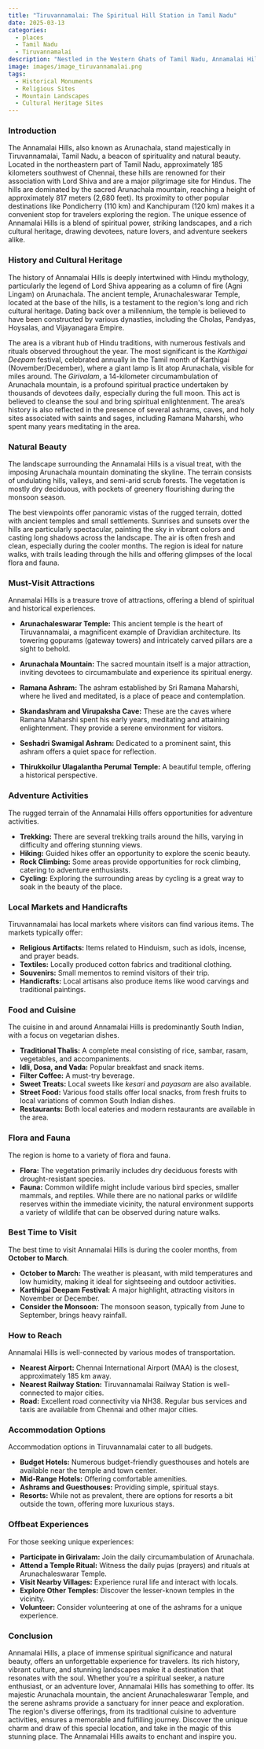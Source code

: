 ```yaml
---
title: "Tiruvannamalai: The Spiritual Hill Station in Tamil Nadu"
date: 2025-03-13
categories:
  - places
  - Tamil Nadu
  - Tiruvannamalai
description: "Nestled in the Western Ghats of Tamil Nadu, Annamalai Hills (also known as Tiruvannamalai) is a serene hill station surrounded by lush forests and tea plantations. It offers breathtaking views of valleys and waterfalls. The town is also home to the Sri Dattatreya Swami Temple, a site of pilgrimage for devotees."
image: images/image_tiruvannamalai.png
tags: 
  - Historical Monuments
  - Religious Sites
  - Mountain Landscapes
  - Cultural Heritage Sites
---
```



### **Introduction**

The Annamalai Hills, also known as Arunachala, stand majestically in Tiruvannamalai, Tamil Nadu, a beacon of spirituality and natural beauty. Located in the northeastern part of Tamil Nadu, approximately 185 kilometers southwest of Chennai, these hills are renowned for their association with Lord Shiva and are a major pilgrimage site for Hindus. The hills are dominated by the sacred Arunachala mountain, reaching a height of approximately 817 meters (2,680 feet). Its proximity to other popular destinations like Pondicherry (110 km) and Kanchipuram (120 km) makes it a convenient stop for travelers exploring the region. The unique essence of Annamalai Hills is a blend of spiritual power, striking landscapes, and a rich cultural heritage, drawing devotees, nature lovers, and adventure seekers alike.

### **History and Cultural Heritage**

The history of Annamalai Hills is deeply intertwined with Hindu mythology, particularly the legend of Lord Shiva appearing as a column of fire (Agni Lingam) on Arunachala. The ancient temple, Arunachaleswarar Temple, located at the base of the hills, is a testament to the region's long and rich cultural heritage. Dating back over a millennium, the temple is believed to have been constructed by various dynasties, including the Cholas, Pandyas, Hoysalas, and Vijayanagara Empire.

The area is a vibrant hub of Hindu traditions, with numerous festivals and rituals observed throughout the year. The most significant is the *Karthigai Deepam* festival, celebrated annually in the Tamil month of Karthigai (November/December), where a giant lamp is lit atop Arunachala, visible for miles around. The *Girivalam*, a 14-kilometer circumambulation of Arunachala mountain, is a profound spiritual practice undertaken by thousands of devotees daily, especially during the full moon. This act is believed to cleanse the soul and bring spiritual enlightenment. The area’s history is also reflected in the presence of several ashrams, caves, and holy sites associated with saints and sages, including Ramana Maharshi, who spent many years meditating in the area.

###  **Natural Beauty**

The landscape surrounding the Annamalai Hills is a visual treat, with the imposing Arunachala mountain dominating the skyline. The terrain consists of undulating hills, valleys, and semi-arid scrub forests. The vegetation is mostly dry deciduous, with pockets of greenery flourishing during the monsoon season.



The best viewpoints offer panoramic vistas of the rugged terrain, dotted with ancient temples and small settlements. Sunrises and sunsets over the hills are particularly spectacular, painting the sky in vibrant colors and casting long shadows across the landscape. The air is often fresh and clean, especially during the cooler months. The region is ideal for nature walks, with trails leading through the hills and offering glimpses of the local flora and fauna.

### **Must-Visit Attractions**

Annamalai Hills is a treasure trove of attractions, offering a blend of spiritual and historical experiences.

*   **Arunachaleswarar Temple:** This ancient temple is the heart of Tiruvannamalai, a magnificent example of Dravidian architecture. Its towering gopurams (gateway towers) and intricately carved pillars are a sight to behold.



*   **Arunachala Mountain:** The sacred mountain itself is a major attraction, inviting devotees to circumambulate and experience its spiritual energy.



*   **Ramana Ashram:** The ashram established by Sri Ramana Maharshi, where he lived and meditated, is a place of peace and contemplation.



*   **Skandashram and Virupaksha Cave:** These are the caves where Ramana Maharshi spent his early years, meditating and attaining enlightenment. They provide a serene environment for visitors.

*   **Seshadri Swamigal Ashram:** Dedicated to a prominent saint, this ashram offers a quiet space for reflection.

*   **Thirukkoilur Ulagalantha Perumal Temple:** A beautiful temple, offering a historical perspective.

### **Adventure Activities**

The rugged terrain of the Annamalai Hills offers opportunities for adventure activities.

*   **Trekking:** There are several trekking trails around the hills, varying in difficulty and offering stunning views.
*   **Hiking:** Guided hikes offer an opportunity to explore the scenic beauty.
*   **Rock Climbing:** Some areas provide opportunities for rock climbing, catering to adventure enthusiasts.
*   **Cycling:** Exploring the surrounding areas by cycling is a great way to soak in the beauty of the place.

### **Local Markets and Handicrafts**

Tiruvannamalai has local markets where visitors can find various items. The markets typically offer:

*   **Religious Artifacts:** Items related to Hinduism, such as idols, incense, and prayer beads.
*   **Textiles:** Locally produced cotton fabrics and traditional clothing.
*   **Souvenirs:** Small mementos to remind visitors of their trip.
*   **Handicrafts:** Local artisans also produce items like wood carvings and traditional paintings.

### **Food and Cuisine**

The cuisine in and around Annamalai Hills is predominantly South Indian, with a focus on vegetarian dishes.

*   **Traditional Thalis:** A complete meal consisting of rice, sambar, rasam, vegetables, and accompaniments.
*   **Idli, Dosa, and Vada:** Popular breakfast and snack items.
*   **Filter Coffee:** A must-try beverage.
*   **Sweet Treats:** Local sweets like *kesari* and *payasam* are also available.
*   **Street Food:** Various food stalls offer local snacks, from fresh fruits to local variations of common South Indian dishes.
*   **Restaurants:** Both local eateries and modern restaurants are available in the area.

### **Flora and Fauna**

The region is home to a variety of flora and fauna.

*   **Flora:** The vegetation primarily includes dry deciduous forests with drought-resistant species.
*   **Fauna:** Common wildlife might include various bird species, smaller mammals, and reptiles. While there are no national parks or wildlife reserves within the immediate vicinity, the natural environment supports a variety of wildlife that can be observed during nature walks.

### **Best Time to Visit**

The best time to visit Annamalai Hills is during the cooler months, from **October to March**.

*   **October to March:** The weather is pleasant, with mild temperatures and low humidity, making it ideal for sightseeing and outdoor activities.
*   **Karthigai Deepam Festival:** A major highlight, attracting visitors in November or December.
*   **Consider the Monsoon:** The monsoon season, typically from June to September, brings heavy rainfall.

### **How to Reach**

Annamalai Hills is well-connected by various modes of transportation.

*   **Nearest Airport:** Chennai International Airport (MAA) is the closest, approximately 185 km away.
*   **Nearest Railway Station:** Tiruvannamalai Railway Station is well-connected to major cities.
*   **Road:** Excellent road connectivity via NH38. Regular bus services and taxis are available from Chennai and other major cities.

### **Accommodation Options**

Accommodation options in Tiruvannamalai cater to all budgets.

*   **Budget Hotels:** Numerous budget-friendly guesthouses and hotels are available near the temple and town center.
*   **Mid-Range Hotels:** Offering comfortable amenities.
*   **Ashrams and Guesthouses:** Providing simple, spiritual stays.
*   **Resorts:** While not as prevalent, there are options for resorts a bit outside the town, offering more luxurious stays.

### **Offbeat Experiences**

For those seeking unique experiences:

*   **Participate in Girivalam:** Join the daily circumambulation of Arunachala.
*   **Attend a Temple Ritual:** Witness the daily pujas (prayers) and rituals at Arunachaleswarar Temple.
*   **Visit Nearby Villages:** Experience rural life and interact with locals.
*   **Explore Other Temples:** Discover the lesser-known temples in the vicinity.
*   **Volunteer:** Consider volunteering at one of the ashrams for a unique experience.

### **Conclusion**

Annamalai Hills, a place of immense spiritual significance and natural beauty, offers an unforgettable experience for travelers. Its rich history, vibrant culture, and stunning landscapes make it a destination that resonates with the soul. Whether you're a spiritual seeker, a nature enthusiast, or an adventure lover, Annamalai Hills has something to offer. Its majestic Arunachala mountain, the ancient Arunachaleswarar Temple, and the serene ashrams provide a sanctuary for inner peace and exploration. The region's diverse offerings, from its traditional cuisine to adventure activities, ensures a memorable and fulfilling journey. Discover the unique charm and draw of this special location, and take in the magic of this stunning place. The Annamalai Hills awaits to enchant and inspire you.


